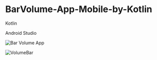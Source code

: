 # BarVolume-App-Mobile-by-Kotlin

Kotlin

Android Studio

![Bar Volume App](https://user-images.githubusercontent.com/67305098/114812363-09eeac00-9dda-11eb-92f8-da8f39edc7dc.png)

![VolumeBar](https://user-images.githubusercontent.com/67305098/114812589-7ff31300-9dda-11eb-883d-9d62685c4042.gif)

